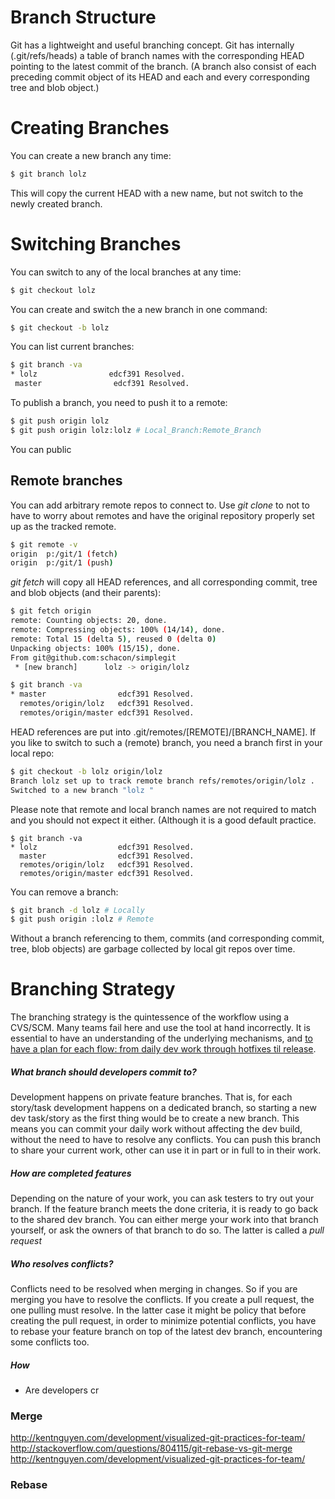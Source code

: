 # Branch Structure

Git has a lightweight and useful branching concept. Git has internally (.git/refs/heads) a table of branch names with the corresponding HEAD pointing to the latest commit of the branch. (A branch also consist of each preceding commit object of its HEAD and each and every corresponding tree and blob object.)

# Creating Branches

You can create a new branch any time:

```bash
$ git branch lolz
```

This will copy the current HEAD with a new name, but not switch to the newly created branch.

# Switching Branches

You can switch to any of the local branches at any time:

```bash
$ git checkout lolz
```

You can create and switch the a new branch in one command:

```bash
$ git checkout -b lolz
```

You can list current branches:

```bash
$ git branch -va
* lolz                edcf391 Resolved.
 master                edcf391 Resolved.
```

To publish a branch, you need to push it to a remote:

```bash
$ git push origin lolz
$ git push origin lolz:lolz # Local_Branch:Remote_Branch
```

You can public

## Remote branches

You can add arbitrary remote repos to connect to. Use *git clone* to not to have to worry about remotes and have the original repository properly set up as the tracked remote.

```bash
$ git remote -v
origin  p:/git/1 (fetch)
origin  p:/git/1 (push)
```

*git fetch* will copy all HEAD references, and all corresponding commit, tree and blob objects (and their parents):

```bash
$ git fetch origin
remote: Counting objects: 20, done.
remote: Compressing objects: 100% (14/14), done.
remote: Total 15 (delta 5), reused 0 (delta 0)
Unpacking objects: 100% (15/15), done.
From git@github.com:schacon/simplegit
 * [new branch]      lolz -> origin/lolz

$ git branch -va
* master                edcf391 Resolved.
  remotes/origin/lolz   edcf391 Resolved.
  remotes/origin/master edcf391 Resolved.
```

HEAD references are put into .git/remotes/[REMOTE]/[BRANCH_NAME]. If you like to switch to such a (remote) branch, you need a branch first in your local repo:

```bash
$ git checkout -b lolz origin/lolz
Branch lolz set up to track remote branch refs/remotes/origin/lolz .
Switched to a new branch "lolz "
```

Please note that remote and local branch names are not required to match and you should not expect it either. (Although it is a good default practice.

```
$ git branch -va
* lolz                  edcf391 Resolved.
  master                edcf391 Resolved.
  remotes/origin/lolz   edcf391 Resolved.
  remotes/origin/master edcf391 Resolved.
```

You can remove a branch:

```bash
$ git branch -d lolz # Locally
$ git push origin :lolz # Remote
```

Without a branch referencing to them, commits (and corresponding commit, tree, blob objects) are garbage collected by local git repos over time.

# Branching Strategy

The branching strategy is the quintessence of the workflow using a CVS/SCM. Many teams fail here and use the tool at hand incorrectly. It is essential to have an understanding of the underlying mechanisms, and [to have a plan for each flow: from daily dev work through hotfixes til release](http://nvie.com/posts/a-successful-git-branching-model/).

##### What branch should developers commit to?

Development happens on private feature branches. That is, for each story/task development happens on a dedicated branch, so starting a new dev task/story as the first thing would be to create a new branch. This means you can commit your daily work without affecting the dev build, without the need to have to resolve any conflicts. You can push this branch to share your current work, other can use it in part or in full to in their work.

##### How are completed features 

Depending on the nature of your work, you can ask testers to try out your branch. If the feature branch meets the done criteria, it is ready to go back to the shared dev branch. You can either merge your work into that branch yourself, or ask the owners of that branch to do so. The latter is called a *pull request*

##### Who resolves conflicts?

Conflicts need to be resolved when merging in changes. So if you are merging you have to resolve the conflicts. If you create a pull request, the one pulling must resolve. In the latter case it might be policy that before creating the pull request, in order to minimize potential conflicts, you have to rebase your feature branch on top of the latest dev branch, encountering some conflicts too.

##### How 

* Are developers cr

### Merge

http://kentnguyen.com/development/visualized-git-practices-for-team/
http://stackoverflow.com/questions/804115/git-rebase-vs-git-merge
http://kentnguyen.com/development/visualized-git-practices-for-team/


### Rebase